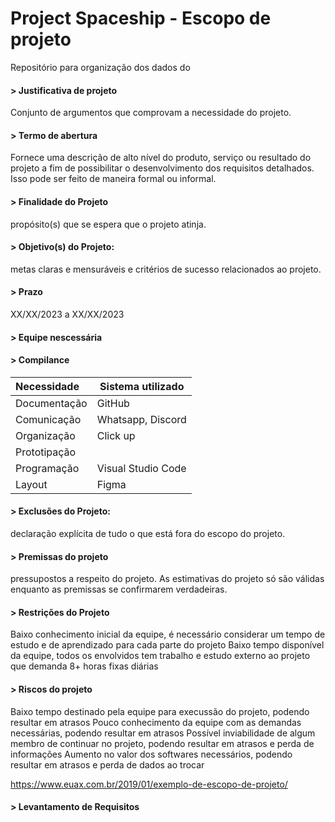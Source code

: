 # Project Spaceship - Escopo de projeto
Repositório para organização dos dados do 

#### > Justificativa de projeto
Conjunto de argumentos que comprovam a necessidade do projeto.

#### > Termo de abertura	
Fornece uma descrição de alto nível do produto, serviço ou resultado do projeto a fim de possibilitar o desenvolvimento dos requisitos detalhados. Isso pode ser feito de maneira formal ou informal. 

#### > Finalidade do Projeto 
propósito(s) que se espera que o projeto atinja.

#### > Objetivo(s) do Projeto:
metas claras e mensuráveis e critérios de sucesso relacionados ao projeto.

#### > Prazo
XX/XX/2023 a XX/XX/2023

#### > Equipe nescessária 


#### > Compilance

| Necessidade | Sistema utilizado |
| :------ | ----------- |
| Documentação | GitHub |
| Comunicação | Whatsapp, Discord |
| Organização | Click up |
| Prototipação | |
| Programação | Visual Studio Code |
| Layout | Figma |

#### > Exclusões do Projeto: 
declaração explícita de tudo o que está fora do escopo do projeto.

#### > Premissas do projeto
pressupostos a respeito do projeto. As estimativas do projeto só são válidas enquanto as premissas se confirmarem verdadeiras.

#### > Restrições do Projeto
Baixo conhecimento inicial da equipe, é necessário considerar um tempo de estudo e de aprendizado para cada parte do projeto
Baixo tempo disponível da equipe, todos os envolvidos tem trabalho e estudo externo ao projeto que demanda 8+ horas fixas diárias

#### > Riscos do projeto
Baixo tempo destinado pela equipe para execussão do projeto, podendo resultar em atrasos
Pouco conhecimento da equipe com as demandas necessárias, podendo resultar em atrasos
Possível inviabilidade de algum membro de continuar no projeto, podendo resultar em atrasos e perda de informações
Aumento no valor dos softwares necessários, podendo resultar em atrasos e perda de dados ao trocar

https://www.euax.com.br/2019/01/exemplo-de-escopo-de-projeto/

#### > Levantamento de Requisitos
